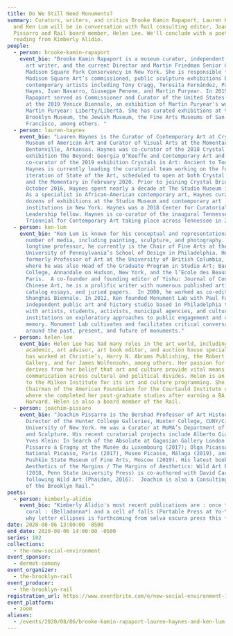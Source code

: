 ```yaml
---
title: Do We Still Need Monuments?
summary: Curators, writers, and critics Brooke Kamin Rapaport, Lauren Haynes,
  and Ken Lum will be in conversation with Rail consulting editor, Joachim
  Pissarro and Rail board member, Helen Lee. We'll conclude with a poetry
  reading from Kimberly Alidio.
people:
  - person: brooke-kamin-rapaport
    event_bio: "Brooke Kamin Rapaport is a museum curator, independent curator, and
      art writer, and the current Director and Martin Friedman Senior Curator at
      Madison Square Park Conservancy in New York. She is responsible for
      Madison Square Art’s commissioned, public sculpture exhibitions by
      contemporary artists including Tony Cragg, Teresita Fernández, Paula
      Hayes, Ivan Navarro, Giuseppe Penone, and Martin Puryear. In 2019,
      Rapaport served as Commissioner and Curator of the United States Pavilion
      at the 2019 Venice Biennale, an exhibition of Martin Puryear's work,
      Martin Puryear: Liberty/Libertà. She has curated exhibitions at the
      Brooklyn Museum, the Jewish Museum, the Fine Arts Museums of San
      Francisco, among others. "
  - person: lauren-haynes
    event_bio: "Lauren Haynes is the Curator of Contemporary Art at Crystal Bridges
      Museum of American Art and Curator of Visual Arts at the Momentary in
      Bentonville, Arkansas. Haynes was co-curator of the 2018 Crystal Bridges’
      exhibition The Beyond: Georgia O’Keeffe and Contemporary Art and is
      co-curator of the 2019 exhibition Crystals in Art: Ancient to Today.
      Haynes is currently leading the curatorial team working on the forthcoming
      iteration of State of the Art, scheduled to open at both Crystal Bridges
      and the Momentary in February 2020. Prior to joining Crystal Bridges in
      October 2016, Haynes spent nearly a decade at The Studio Museum in Harlem.
      As a specialist in African-American contemporary art, Haynes curated
      dozens of exhibitions at the Studio Museum and contemporary art
      institutions in New York. Haynes was a 2018 Center for Curatorial
      Leadership fellow. Haynes is co-curator of the inaugural Tennessee
      Triennial for Contemporary Art taking place across Tennessee in 2021. "
  - person: ken-lum
    event_bio: "Ken Lum is known for his conceptual and representational art in a
      number of media, including painting, sculpture, and photography. A
      longtime professor, he currently is the Chair of Fine Arts at the
      University of Pennsylvania’s School of Design in Philadelphia. He was
      formerly Professor of Art at the University of British Columbia, Vancouver
      where he was also Head of the Graduate Program in Studio Art; Bard
      College, Annandale on Hudson, New York, and the l’Ecole des Beaux-Arts,
      Paris.  A co-founder and founding editor of Yishu: Journal of Contemporary
      Chinese Art, he is a prolific writer with numerous published articles,
      catalog essays, and juried papers.  In 2000, he worked as co-editor of the
      Shanghai Biennale. In 2012, Ken founded Monument Lab with Paul Farber,
      independent public art and history studio based in Philadelphia that works
      with artists, students, activists, municipal agencies, and cultural
      institutions on exploratory approaches to public engagement and collective
      memory. Monument Lab cultivates and facilitates critical conversations
      around the past, present, and future of monuments."
  - person: helen-lee
    event_bio: Helen Lee has had many roles in the art world, including collector,
      academic, art advisor, art book editor, and auction house specialist. She
      has worked at Christie’s, Harry N. Abrams Publishing, the Robert Miller
      Gallery, and for James Wolfensohn, among others. Her passion for the arts
      derives from her belief that art and culture provide vital means of
      communication across cultural and political divides. Helen is an advisor
      to the Milken Institute for its art and culture programming. She is the
      Chairman of the American Foundation for the Courtauld Institute of Art,
      where she completed her post-graduate studies after earning a BA from
      Harvard. Helen is also a board member of the Rail.
  - person: joachim-pissaro
    event_bio: "Joachim Pissarro is the Bershad Professor of Art History and
      Director of the Hunter College Galleries, Hunter College, CUNY/City
      University of New York. He was a Curator at MoMA’s Department of Painting
      and Sculpture. His recent curatorial projects include Alberto Giacometti |
      Yves Klein: In Search of the Absolute at Gagosian Gallery London (2016);
      Pissarro à Eragny at the Musée du Luxembourg (2017); Olga Picasso, Musée
      National Picasso, Paris (2017), Museo Picasso, Málaga (2019), and the
      Pushkin State Museum of Fine Arts, Moscow (2019). His latest book
      Aesthetics of the Margins / The Margins of Aesthetics: Wild Art Explained
      (2018, Penn State University Press) is co-authored with David Carrier,
      following Wild Art (Phaidon, 2016).  Joachim is also a Consulting Editor
      of the Brooklyn Rail."
poets:
  - person: kimberly-alidio
    event_bio: "Kimberly Alidio's most recent publications are : once teeth bones
      coral : (Belladonna*) and a cell of falls (Portable Press at Yo-Yo Labs).
      why letter ellipses is forthcoming from selva oscura press this fall."
date: 2020-08-06 13:00:00 -0500
end_date: 2020-08-06 14:00:00 -0500
series: 102
collections:
  - the-new-social-environment
event_sponsor:
  - dermot-comany
event_organizer:
  - the-brooklyn-rail
event_producer:
  - the-brooklyn-rail
registration_url: https://www.eventbrite.com/e/new-social-environment-102-brooke-kamin-rapaport-lauren-haynes-ken-lum-tickets-115521757687
event_platform:
  - zoom
aliases:
  - /events/2020/08/06/brooke-kamin-rapaport-lauren-haynes-and-ken-lum-with-joachim-pissarro-and-helen-lee/
---
```


